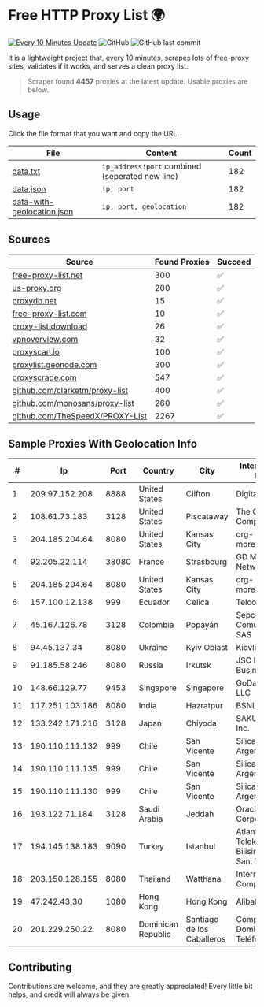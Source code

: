 
# Free HTTP Proxy List 🌍

[![Every 10 Minutes Update](https://github.com/mertguvencli/http-proxy-list/actions/workflows/main.yml/badge.svg?branch=main)](https://github.com/mertguvencli/http-proxy-list/actions/workflows/main.yml)
![GitHub](https://img.shields.io/github/license/mertguvencli/http-proxy-list)
![GitHub last commit](https://img.shields.io/github/last-commit/mertguvencli/http-proxy-list)

It is a lightweight project that, every 10 minutes, scrapes lots of free-proxy sites, validates if it works, and serves a clean proxy list.


> Scraper found **4457** proxies at the latest update. Usable proxies are below.

## Usage

Click the file format that you want and copy the URL.


|File|Content|Count|
|----|-------|-----|
|[data.txt](https://raw.githubusercontent.com/mertguvencli/http-proxy-list/main/proxy-list/data.txt)|`ip_address:port` combined (seperated new line)|182|
|[data.json](https://raw.githubusercontent.com/mertguvencli/http-proxy-list/main/proxy-list/data.json)|`ip, port`|182|
|[data-with-geolocation.json](https://raw.githubusercontent.com/mertguvencli/http-proxy-list/main/proxy-list/data-with-geolocation.json)|`ip, port, geolocation`|182|

## Sources

|Source|Found Proxies|Succeed|
|------|-------------|-------|
|[free-proxy-list.net](https://free-proxy-list.net)|300|✅|
|[us-proxy.org](https://www.us-proxy.org)|200|✅|
|[proxydb.net](http://proxydb.net)|15|✅|
|[free-proxy-list.com](https://free-proxy-list.com/?page=&port=&type%5B%5D=http&type%5B%5D=https&up_time=0&search=Search)|10|✅|
|[proxy-list.download](https://www.proxy-list.download/HTTP)|26|✅|
|[vpnoverview.com](https://vpnoverview.com/privacy/anonymous-browsing/free-proxy-servers)|32|✅|
|[proxyscan.io](https://www.proxyscan.io)|100|✅|
|[proxylist.geonode.com](https://proxylist.geonode.com/api/proxy-list?limit=300&page=1&sort_by=lastChecked&sort_type=desc&protocols=http,https)|300|✅|
|[proxyscrape.com](https://api.proxyscrape.com/v2/?request=displayproxies&protocol=http&timeout=10000&country=all&ssl=all&anonymity=all)|547|✅|
|[github.com/clarketm/proxy-list](https://raw.githubusercontent.com/clarketm/proxy-list/master/proxy-list-raw.txt)|400|✅|
|[github.com/monosans/proxy-list](https://raw.githubusercontent.com/monosans/proxy-list/main/proxies/http.txt)|260|✅|
|[github.com/TheSpeedX/PROXY-List](https://raw.githubusercontent.com/TheSpeedX/PROXY-List/master/http.txt)|2267|✅|


## Sample Proxies With Geolocation Info

|#|Ip|Port|Country|City|Internet Service Provider|
|-|--|----|-------|----|-------------------------|
|1|209.97.152.208|8888|United States|Clifton|DigitalOcean, LLC|
|2|108.61.73.183|3128|United States|Piscataway|The Constant Company|
|3|204.185.204.64|8080|United States|Kansas City|org-morenet.more.net|
|4|92.205.22.114|38080|France|Strasbourg|GD MASS Network|
|5|204.185.204.64|8080|United States|Kansas City|org-morenet.more.net|
|6|157.100.12.138|999|Ecuador|Celica|Telconet S.A|
|7|45.167.126.78|3128|Colombia|Popayán|Sepcom Comunicaciones SAS|
|8|94.45.137.34|8080|Ukraine|Kyiv Oblast|Kievline LLC|
|9|91.185.58.246|8080|Russia|Irkutsk|JSC Irkutsk Business Net, Inc.|
|10|148.66.129.77|9453|Singapore|Singapore|GoDaddy.com, LLC|
|11|117.251.103.186|8080|India|Hazratpur|BSNL Internet|
|12|133.242.171.216|3128|Japan|Chiyoda|SAKURA Internet Inc.|
|13|190.110.111.132|999|Chile|San Vicente|Silica Networks Argentina S.A.|
|14|190.110.111.135|999|Chile|San Vicente|Silica Networks Argentina S.A.|
|15|190.110.111.130|999|Chile|San Vicente|Silica Networks Argentina S.A.|
|16|193.122.71.184|3128|Saudi Arabia|Jeddah|Oracle Corporation|
|17|194.145.138.183|9090|Turkey|Istanbul|Atlantis Telekomunikasyon Bilisim Hizmetleri San. Tic. Ltd|
|18|203.150.128.155|8080|Thailand|Watthana|Internet Thailand Company Ltd|
|19|47.242.43.30|1080|Hong Kong|Hong Kong|Alibaba.com LLC|
|20|201.229.250.22|8080|Dominican Republic|Santiago de los Caballeros|Compañía Dominicana de Teléfonos S. A.|



## Contributing

Contributions are welcome, and they are greatly appreciated! Every
little bit helps, and credit will always be given.


